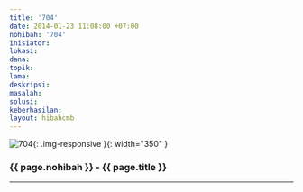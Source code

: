 ```yaml
---
title: '704'
date: 2014-01-23 11:08:00 +07:00
nohibah: '704'
inisiator:
lokasi:
dana:
topik:
lama:
deskripsi:
masalah:
solusi:
keberhasilan:
layout: hibahcmb
---
```


![704](/static/img/hibahcmb/704.png){: .img-responsive }{: width="350" }

### {{ page.nohibah }} - {{ page.title }}

---
